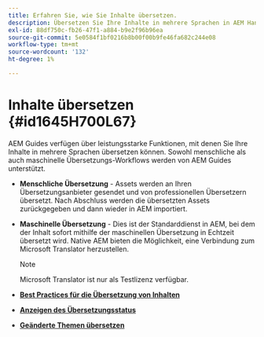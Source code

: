 ```yaml
---
title: Erfahren Sie, wie Sie Inhalte übersetzen.
description: Übersetzen Sie Ihre Inhalte in mehrere Sprachen in AEM Handbüchern. Erfahren Sie mehr über die Workflows für die menschliche und maschinelle Übersetzung.
exl-id: 88df750c-fb26-47f1-a884-b9e2f96b96ea
source-git-commit: 5e0584f1bf0216b8b00f00b9fe46fa682c244e08
workflow-type: tm+mt
source-wordcount: '132'
ht-degree: 1%

---
```


# Inhalte übersetzen {#id1645H700L67}

AEM Guides verfügen über leistungsstarke Funktionen, mit denen Sie Ihre Inhalte in mehrere Sprachen übersetzen können. Sowohl menschliche als auch maschinelle Übersetzungs-Workflows werden von AEM Guides unterstützt.

- **Menschliche Übersetzung** - Assets werden an Ihren Übersetzungsanbieter gesendet und von professionellen Übersetzern übersetzt. Nach Abschluss werden die übersetzten Assets zurückgegeben und dann wieder in AEM importiert.

- **Maschinelle Übersetzung** - Dies ist der Standarddienst in AEM, bei dem der Inhalt sofort mithilfe der maschinellen Übersetzung in Echtzeit übersetzt wird. Native AEM bieten die Möglichkeit, eine Verbindung zum Microsoft Translator herzustellen.

  >[!NOTE]
  >
  > Microsoft Translator ist nur als Testlizenz verfügbar.


- **[Best Practices für die Übersetzung von Inhalten](translation-first-time.md)**

- **[Anzeigen des Übersetzungsstatus](translation-view-trans-state-6234.md)**

- **[Geänderte Themen übersetzen](translation-modified-topics-6234.md)**
